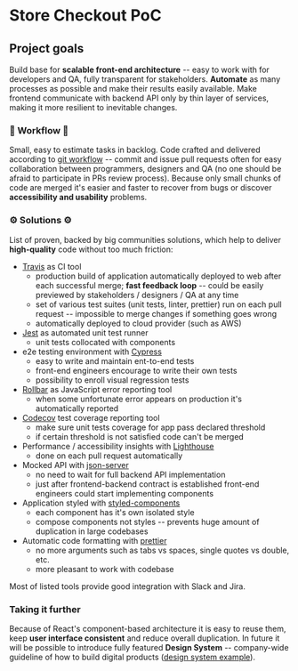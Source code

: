 # Store Checkout PoC

## Project goals

Build base for **scalable front-end architecture** -- easy to work with for developers and QA, fully transparent for stakeholders. **Automate** as many processes as possible and make their results easily available.
Make frontend communicate with backend API only by thin layer of services, making it more resilient to inevitable changes.

### 🤝 Workflow 🤝

Small, easy to estimate tasks in backlog. Code crafted and delivered according to [git workflow](https://www.atlassian.com/git/tutorials/comparing-workflows) -- commit and issue pull requests often for easy collaboration between programmers, designers and QA (no one should be afraid to participate in PRs review process). Because only small chunks of code are merged it's easier and faster to recover from bugs or discover **accessibility and usability** problems.

### ⚙️ Solutions ⚙️

List of proven, backed by big communities solutions, which help to deliver **high-quality** code without too much friction:

- [Travis](https://travis-ci.com/) as CI tool
  - production build of application automatically deployed to web after each successful merge; **fast feedback loop** -- could be easily previewed by stakeholders / designers / QA at any time
  - set of various test suites (unit tests, linter, prettier) run on each pull request -- impossible to merge changes if something goes wrong
  - automatically deployed to cloud provider (such as AWS)
- [Jest](https://jestjs.io/) as automated unit test runner
  - unit tests collocated with components
- e2e testing environment with [Cypress](https://www.cypress.io/)
  - easy to write and maintain ent-to-end tests
  - front-end engineers encourage to write their own tests
  - possibility to enroll visual regression tests
- [Rollbar](https://rollbar.com/) as JavaScript error reporting tool
  - when some unfortunate error appears on production it's automatically reported
- [Codecov](https://codecov.io/) test coverage reporting tool
  - make sure unit tests coverage for app pass declared threshold
  - if certain threshold is not satisfied code can't be merged
- Performance / accessibility insights with [Lighthouse](https://github.com/GoogleChromeLabs/lighthousebot)
  - done on each pull request automatically
- Mocked API with [json-server](https://github.com/typicode/json-server)
  - no need to wait for full backend API implementation
  - just after frontend-backend contract is established front-end engineers could start implementing components
- Application styled with [styled-components](https://www.styled-components.com/)
  - each component has it's own isolated style
  - compose components not styles -- prevents huge amount of duplication in large codebases
- Automatic code formatting with [prettier](https://prettier.io/)
  - no more arguments such as tabs vs spaces, single quotes vs double, etc.
  - more pleasant to work with codebase

Most of listed tools provide good integration with Slack and Jira.

### Taking it further

Because of React's component-based architecture it is easy to reuse them, keep **user interface consistent** and reduce overall duplication. In future it will be possible to introduce fully featured **Design System** -- company-wide guideline of how to build digital products ([design system example](https://www.lightningdesignsystem.com/)).
